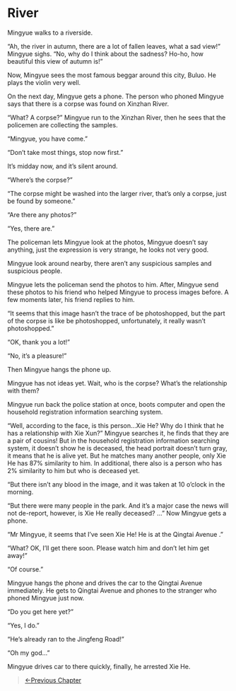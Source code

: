 # River

Mingyue walks to a riverside.

“Ah, the river in autumn, there are a lot of fallen leaves, what a sad view!” Mingyue sighs. “No, why do I think about the sadness? Ho-ho, how beautiful this view of autumn is!”

Now, Mingyue sees the most famous beggar around this city, Buluo. He plays the violin very well.

On the next day, Mingyue gets a phone. The person who phoned Mingyue says that there is a corpse was found on Xinzhan River.

“What? A corpse?” Mingyue run to the Xinzhan River, then he sees that the policemen are collecting the samples.

“Mingyue, you have come.”

“Don’t take most things, stop now first.”

It’s midday now, and it’s silent around.

“Where’s the corpse?”

“The corpse might be washed into the larger river, that’s only a corpse, just be found by someone.”

“Are there any photos?”

“Yes, there are.”

The policeman lets Mingyue look at the photos, Mingyue doesn’t say anything, just the expression is very strange, he looks not very good.

Mingyue look around nearby, there aren’t any suspicious samples and suspicious people.

Mingyue lets the policeman send the photos to him. After, Mingyue send these photos to his friend who helped Mingyue to process images before. A few moments later, his friend replies to him.

“It seems that this image hasn’t the trace of be photoshopped, but the part of the corpse is like be photoshopped, unfortunately, it really wasn’t photoshopped.”

“OK, thank you a lot!”

“No, it’s a pleasure!”

Then Mingyue hangs the phone up.

Mingyue has not ideas yet. Wait, who is the corpse? What’s the relationship with them?

Mingyue run back the police station at once, boots computer and open the household registration information searching system.

“Well, according to the face, is this person…Xie He? Why do I think that he has a relationship with Xie Xun?” Mingyue searches it, he finds that they are a pair of cousins! But in the household registration information searching system, it doesn’t show he is deceased, the head portrait doesn’t turn gray, it means that he is alive yet. But he matches many another people, only Xie He has 87% similarity to him. In additional, there also is a person who has 2% similarity to him but who is deceased yet.

“But there isn’t any blood in the image, and it was taken at 10 o’clock in the morning.

“But there were many people in the park. And it’s a major case the news will not de-report, however, is Xie He really deceased? …” Now Mingyue gets a phone.

“Mr Mingyue, it seems that I’ve seen Xie He! He is at the Qingtai Avenue .”

“What? OK, I’ll get there soon. Please watch him and don’t let him get away!”

“Of course.”

Mingyue hangs the phone and drives the car to the Qingtai Avenue immediately. He gets to Qingtai Avenue and phones to the stranger who phoned Mingyue just now.

“Do you get here yet?”

“Yes, I do.”

“He’s already ran to the Jingfeng Road!”

“Oh my god…”

Mingyue drives car to there quickly, finally, he arrested Xie He.

> [←Previous Chapter](/detective/part2/chapter4.md)
